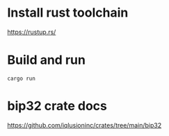 # Install rust toolchain
https://rustup.rs/

# Build and run

`cargo run`

# bip32 crate docs
 https://github.com/iqlusioninc/crates/tree/main/bip32